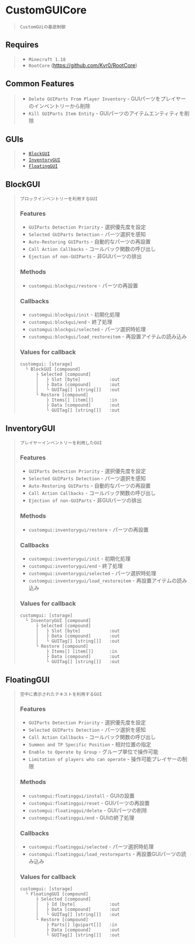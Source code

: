 # CustomGUICore 
>     CustomGUiの基底制御

## Requires
> * `Minecraft 1.18`
> * `RootCore` (https://github.com/Kvr0/RootCore)

## Common Features
> * `Delete GUIParts From Player Inventory` - GUIパーツをプレイヤーのインベントリーから削除
> * `Kill GUIParts Item Entity` - GUIパーツのアイテムエンティティを削除

## GUIs
> * [`BlockGUI`](#BlockGUI)  
> * [`InventoryGUI`](#InventoryGUI)  
> * [`FloatingGUI`](#FloatingGUI)  

## BlockGUI
>     ブロックインベントリーを利用するGUI
> ### __Features__
> * `GUIParts Detection Priority` - 選択優先度を設定
> * `Selected GUIParts Detection` - パーツ選択を感知
> * `Auto-Restoring GUIParts` - 自動的なパーツの再設置
> * `Call Action Callbacks` - コールバック関数の呼び出し
> * `Ejection of non-GUIParts` - 非GUIパーツの排出
> ### __Methods__
> * `customgui:blockgui/restore` - パーツの再設置
> ### __Callbacks__
> * `customgui:blockgui/init` - 初期化処理
> * `customgui:blockgui/end` - 終了処理
> * `customgui:blockgui/selected` - パーツ選択時処理
> * `customgui:blockgui/load_restoreitem` - 再設置アイテムの読み込み
> ### __Values for callback__
> ```
> customgui: [storage]
>   └ BlockGUI [compound]
>       ├ Selected [compound]
>       │   ├ Slot [byte]           :out
>       │   ├ Data [compound]       :out
>       │   └ GUITag[] [string[]]   :out
>       └ Restore [compound]
>           ├ Items[] [item[]]      :in
>           ├ Data [compound]       :out
>           └ GUITag[] [string[]]   :out
> ```

## InventoryGUI
>     プレイヤーインベントリーを利用したGUI
> ### __Features__
> * `GUIParts Detection Priority` - 選択優先度を設定
> * `Selected GUIParts Detection` - パーツ選択を感知
> * `Auto-Restoring GUIParts` - 自動的なパーツの再設置
> * `Call Action Callbacks` - コールバック関数の呼び出し
> * `Ejection of non-GUIParts` - 非GUIパーツの排出
> ### __Methods__
> * `customgui:inventorygui/restore` - パーツの再設置
> ### __Callbacks__
> * `customgui:inventorygui/init` - 初期化処理
> * `customgui:inventorygui/end` - 終了処理
> * `customgui:inventorygui/selected` - パーツ選択時処理
> * `customgui:inventorygui/load_restoreitem` - 再設置アイテムの読み込み
> ### __Values for callback__
> ```
> customgui: [storage]
>   └ InventoryGUI [compound]
>       ├ Selected [compound]
>       │   ├ Slot [byte]           :out
>       │   ├ Data [compound]       :out
>       │   └ GUITag[] [string[]]   :out
>       └ Restore [compound]
>           ├ Items[] [item[]]      :in
>           ├ Data [compound]       :out
>           └ GUITag[] [string[]]   :out
> ```

## FloatingGUI
>     空中に表示されたテキストを利用するGUI
> ### __Features__
> * `GUIParts Detection Priority` - 選択優先度を設定
> * `Selected GUIParts Detection` - パーツ選択を感知
> * `Call Action Callbacks` - コールバック関数の呼び出し
> * `Summon and TP Specific Position` - 相対位置の指定
> * `Enable to Operate by Group` - グループ単位で操作可能
> * `Limitation of players who can operate` - 操作可能プレイヤーの制限
> ### __Methods__
> * `customgui:floatinggui/install` - GUIの設置
> * `customgui:floatinggui/reset` - GUIパーツの再設置
> * `customgui:floatinggui/delete` - GUIパーツの削除
> * `customgui:floatinggui/end` - GUIの終了処理
> ### __Callbacks__
> * `customgui:floatinggui/selected` - パーツ選択時処理
> * `customgui:floatinggui/load_restoreparts` - 再設置GUIパーツの読み込み
> ### __Values for callback__
> ```
> customgui: [storage]
>   └ FloatingGUI [compound]
>       ├ Selected [compound]
>       │   ├ Id [byte]             :out
>       │   ├ Data [compound]       :out
>       │   └ GUITag[] [string[]]   :out
>       └ Restore [compound]
>           ├ Parts[] [guipart[]]   :in
>           ├ Data [compound]       :out
>           └ GUITag[] [string[]]   :out
> ```
